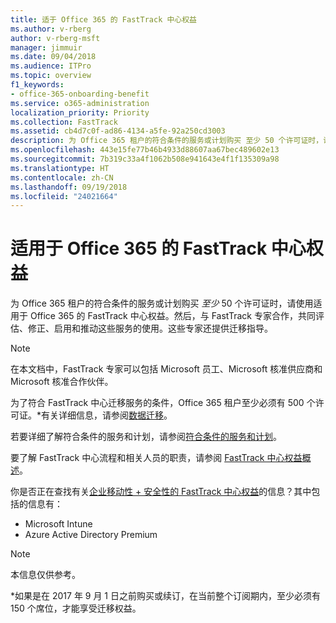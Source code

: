 ```yaml
---
title: 适于 Office 365 的 FastTrack 中心权益
ms.author: v-rberg
author: v-rberg-msft
manager: jimmuir
ms.date: 09/04/2018
ms.audience: ITPro
ms.topic: overview
f1_keywords:
- office-365-onboarding-benefit
ms.service: o365-administration
localization_priority: Priority
ms.collection: FastTrack
ms.assetid: cb4d7c0f-ad86-4134-a5fe-92a250cd3003
description: 为 Office 365 租户的符合条件的服务或计划购买 至少 50 个许可证时，请使用适用于 Office 365 的 FastTrack 中心权益。然后，与 FastTrack 专家合作，共同评估、修正、启用和推动这些服务的使用。这些专家还提供迁移指导。
ms.openlocfilehash: 443e15fe77b46b4933d88607aa67bec489602e13
ms.sourcegitcommit: 7b319c33a4f1062b508e941643e4f1f135309a98
ms.translationtype: HT
ms.contentlocale: zh-CN
ms.lasthandoff: 09/19/2018
ms.locfileid: "24021664"
---
```

# <a name="fasttrack-center-benefit-for-office-365"></a>适用于 Office 365 的 FastTrack 中心权益

为 Office 365 租户的符合条件的服务或计划购买 *至少* 50 个许可证时，请使用适用于 Office 365 的 FastTrack 中心权益。然后，与 FastTrack 专家合作，共同评估、修正、启用和推动这些服务的使用。这些专家还提供迁移指导。 
  
> [!NOTE]
> 在本文档中，FastTrack 专家可以包括 Microsoft 员工、Microsoft 核准供应商和 Microsoft 核准合作伙伴。 
  
为了符合 FastTrack 中心迁移服务的条件，Office 365 租户至少必须有 500 个许可证。\*有关详细信息，请参阅[数据迁移](data-migration.md)。
  
若要详细了解符合条件的服务和计划，请参阅[符合条件的服务和计划](eligible-services-and-plans.md)。
  
要了解 FastTrack 中心流程和相关人员的职责，请参阅 [FastTrack 中心权益概述](fasttrack-benefit-overview.md)。
  
你是否正在查找有关[企业移动性 + 安全性的 FastTrack 中心权益](https://go.microsoft.com/fwlink/?linkid=2005312)的信息？其中包括的信息有：
  
- Microsoft Intune    
- Azure Active Directory Premium 
    
> [!NOTE]
> 本信息仅供参考。 
  
\*如果是在 2017 年 9 月 1 日之前购买或续订，在当前整个订阅期内，至少必须有 150 个席位，才能享受迁移权益。
  

 